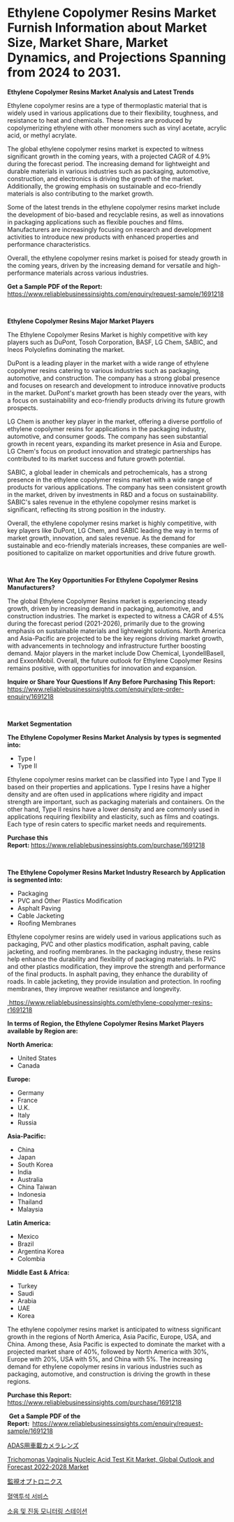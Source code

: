 <p><h1>Ethylene Copolymer Resins Market Furnish Information about Market Size, Market Share, Market Dynamics, and Projections Spanning from 2024 to 2031.</h1></p><p><strong>Ethylene Copolymer Resins Market Analysis and Latest Trends</strong></p>
<p><p>Ethylene copolymer resins are a type of thermoplastic material that is widely used in various applications due to their flexibility, toughness, and resistance to heat and chemicals. These resins are produced by copolymerizing ethylene with other monomers such as vinyl acetate, acrylic acid, or methyl acrylate.</p><p>The global ethylene copolymer resins market is expected to witness significant growth in the coming years, with a projected CAGR of 4.9% during the forecast period. The increasing demand for lightweight and durable materials in various industries such as packaging, automotive, construction, and electronics is driving the growth of the market. Additionally, the growing emphasis on sustainable and eco-friendly materials is also contributing to the market growth.</p><p>Some of the latest trends in the ethylene copolymer resins market include the development of bio-based and recyclable resins, as well as innovations in packaging applications such as flexible pouches and films. Manufacturers are increasingly focusing on research and development activities to introduce new products with enhanced properties and performance characteristics.</p><p>Overall, the ethylene copolymer resins market is poised for steady growth in the coming years, driven by the increasing demand for versatile and high-performance materials across various industries.</p></p>
<p><strong>Get a Sample PDF of the Report:&nbsp;</strong> <a href="https://www.reliablebusinessinsights.com/enquiry/request-sample/1691218">https://www.reliablebusinessinsights.com/enquiry/request-sample/1691218</a></p>
<p>&nbsp;</p>
<p><strong>Ethylene Copolymer Resins Major Market Players</strong></p>
<p><p>The Ethylene Copolymer Resins Market is highly competitive with key players such as DuPont, Tosoh Corporation, BASF, LG Chem, SABIC, and Ineos Polyolefins dominating the market. </p><p>DuPont is a leading player in the market with a wide range of ethylene copolymer resins catering to various industries such as packaging, automotive, and construction. The company has a strong global presence and focuses on research and development to introduce innovative products in the market. DuPont's market growth has been steady over the years, with a focus on sustainability and eco-friendly products driving its future growth prospects. </p><p>LG Chem is another key player in the market, offering a diverse portfolio of ethylene copolymer resins for applications in the packaging industry, automotive, and consumer goods. The company has seen substantial growth in recent years, expanding its market presence in Asia and Europe. LG Chem's focus on product innovation and strategic partnerships has contributed to its market success and future growth potential. </p><p>SABIC, a global leader in chemicals and petrochemicals, has a strong presence in the ethylene copolymer resins market with a wide range of products for various applications. The company has seen consistent growth in the market, driven by investments in R&D and a focus on sustainability. SABIC's sales revenue in the ethylene copolymer resins market is significant, reflecting its strong position in the industry. </p><p>Overall, the ethylene copolymer resins market is highly competitive, with key players like DuPont, LG Chem, and SABIC leading the way in terms of market growth, innovation, and sales revenue. As the demand for sustainable and eco-friendly materials increases, these companies are well-positioned to capitalize on market opportunities and drive future growth.</p></p>
<p>&nbsp;</p>
<p><strong>What Are The Key Opportunities For Ethylene Copolymer Resins Manufacturers?</strong></p>
<p><p>The global Ethylene Copolymer Resins market is experiencing steady growth, driven by increasing demand in packaging, automotive, and construction industries. The market is expected to witness a CAGR of 4.5% during the forecast period (2021-2026), primarily due to the growing emphasis on sustainable materials and lightweight solutions. North America and Asia-Pacific are projected to be the key regions driving market growth, with advancements in technology and infrastructure further boosting demand. Major players in the market include Dow Chemical, LyondellBasell, and ExxonMobil. Overall, the future outlook for Ethylene Copolymer Resins remains positive, with opportunities for innovation and expansion.</p></p>
<p><strong>Inquire or Share Your Questions If Any Before Purchasing This Report:</strong> <a href="https://www.reliablebusinessinsights.com/enquiry/pre-order-enquiry/1691218">https://www.reliablebusinessinsights.com/enquiry/pre-order-enquiry/1691218</a></p>
<p>&nbsp;</p>
<p><strong>Market Segmentation</strong></p>
<p><strong>The Ethylene Copolymer Resins Market Analysis by types is segmented into:</strong></p>
<p><ul><li>Type I</li><li>Type II</li></ul></p>
<p><p>Ethylene copolymer resins market can be classified into Type I and Type II based on their properties and applications. Type I resins have a higher density and are often used in applications where rigidity and impact strength are important, such as packaging materials and containers. On the other hand, Type II resins have a lower density and are commonly used in applications requiring flexibility and elasticity, such as films and coatings. Each type of resin caters to specific market needs and requirements.</p></p>
<p><strong>Purchase this Report:&nbsp;</strong><a href="https://www.reliablebusinessinsights.com/purchase/1691218">https://www.reliablebusinessinsights.com/purchase/1691218</a></p>
<p>&nbsp;</p>
<p><strong>The Ethylene Copolymer Resins Market Industry Research by Application is segmented into:</strong></p>
<p><ul><li>Packaging</li><li>PVC and Other Plastics Modification</li><li>Asphalt Paving</li><li>Cable Jacketing</li><li>Roofing Membranes</li></ul></p>
<p><p>Ethylene copolymer resins are widely used in various applications such as packaging, PVC and other plastics modification, asphalt paving, cable jacketing, and roofing membranes. In the packaging industry, these resins help enhance the durability and flexibility of packaging materials. In PVC and other plastics modification, they improve the strength and performance of the final products. In asphalt paving, they enhance the durability of roads. In cable jacketing, they provide insulation and protection. In roofing membranes, they improve weather resistance and longevity.</p></p>
<p><a href="https://www.reliablebusinessinsights.com/ethylene-copolymer-resins-r1691218">&nbsp;https://www.reliablebusinessinsights.com/ethylene-copolymer-resins-r1691218</a></p>
<p><strong>In terms of Region, the Ethylene Copolymer Resins Market Players available by Region are:</strong></p>
<p>
    <p> <strong> North America: </strong>
        <ul>
            <li>United States</li>
            <li>Canada</li>
        </ul>
        </p> 
    <p> <strong> Europe: </strong>
        <ul>
            <li>Germany</li>
            <li>France</li>
            <li>U.K.</li>
            <li>Italy</li>
            <li>Russia</li>
        </ul>
        </p> 
    <p> <strong> Asia-Pacific: </strong>
        <ul>
            <li>China</li>
            <li>Japan</li>
            <li>South Korea</li>
            <li>India</li>
            <li>Australia</li>
            <li>China Taiwan</li>
            <li>Indonesia</li>
            <li>Thailand</li>
            <li>Malaysia</li>
        </ul>
        </p> 
    <p> <strong> Latin America: </strong>
        <ul>
            <li>Mexico</li>
            <li>Brazil</li>
            <li>Argentina Korea</li>
            <li>Colombia</li>
        </ul>
        </p> 
    <p> <strong> Middle East & Africa: </strong>
        <ul>
            <li>Turkey</li>
            <li>Saudi</li>
            <li>Arabia</li>
            <li>UAE</li>
            <li>Korea</li>
        </ul>
    </p>
    </p>
<p><p>The ethylene copolymer resins market is anticipated to witness significant growth in the regions of North America, Asia Pacific, Europe, USA, and China. Among these, Asia Pacific is expected to dominate the market with a projected market share of 40%, followed by North America with 30%, Europe with 20%, USA with 5%, and China with 5%. The increasing demand for ethylene copolymer resins in various industries such as packaging, automotive, and construction is driving the growth in these regions.</p></p>
<p><strong>Purchase this Report: </strong><a href="https://www.reliablebusinessinsights.com/purchase/1691218">https://www.reliablebusinessinsights.com/purchase/1691218</a></p>
<p>&nbsp;<strong>Get a Sample PDF of the Report:&nbsp;&nbsp;</strong><a href="https://www.reliablebusinessinsights.com/enquiry/request-sample/1691218">https://www.reliablebusinessinsights.com/enquiry/request-sample/1691218</a></p>
<p><strong></strong></p>
<p><p><a href="https://medium.com/@willismills2023/adas%E5%B8%82%E5%A0%B4%E5%90%91%E3%81%91%E3%81%AE%E8%BB%8A%E8%BC%89%E3%82%AB%E3%83%A1%E3%83%A9%E3%83%AC%E3%83%B3%E3%82%BA%E3%81%AE%E5%B8%82%E5%A0%B4%E5%8B%95%E5%90%91%E3%81%A8%E5%B8%82%E5%A0%B4%E5%88%86%E6%9E%90%E3%81%AF-2024%E5%B9%B4%E3%81%8B%E3%82%892031%E5%B9%B4%E3%81%BE%E3%81%A7%E3%81%AE%E4%BA%88%E6%B8%AC%E3%81%A8%E3%81%AA%E3%81%A3%E3%81%A6%E3%81%84%E3%81%BE%E3%81%99-213ecdcee099">ADAS用車載カメラレンズ</a></p><p><a href="https://www.linkedin.com/pulse/trichomonas-vaginalis-nucleic-acid-test-kit-market-global-nfrnf">Trichomonas Vaginalis Nucleic Acid Test Kit Market, Global Outlook and Forecast 2022-2028 Market</a></p><p><a href="https://medium.com/@stefansmith00/%E7%9B%A3%E8%A6%96%E5%85%89%E5%AD%A6%E6%A9%9F%E5%99%A8%E5%B8%82%E5%A0%B4%E3%81%AE%E5%88%86%E6%9E%90-%E3%82%B0%E3%83%AD%E3%83%BC%E3%83%90%E3%83%AB%E7%94%A3%E6%A5%AD%E3%81%AE%E8%A6%8B%E9%80%9A%E3%81%97%E3%81%A8%E4%BA%88%E6%B8%AC-2024%E5%B9%B4%E3%81%8B%E3%82%892031%E5%B9%B4%E3%81%BE%E3%81%A7-e6f59906d723">監視オプトロニクス</a></p><p><a href="https://medium.com/@mathieu.rico66/%ED%97%A4%EB%AA%A8%EB%94%94%EC%95%84-%EB%A6%AC%EC%8A%A4-%EC%84%9C%EB%B9%84%EC%8A%A4-%EC%8B%9C%EC%9E%A5-%EB%B6%84%EC%84%9D-cagr-%EC%8B%9C%EC%9E%A5-%EB%B6%84%ED%95%A0-%EB%B0%8F-%EA%B8%80%EB%A1%9C%EB%B2%8C-%EC%82%B0%EC%97%85-%EA%B0%9C%EC%9A%94-3d10806acd90">혈액투석 서비스</a></p><p><a href="https://medium.com/@dudleyferry/%EC%86%8C%EC%9D%8C-%EB%B0%8F-%EC%A7%84%EB%8F%99-%EB%AA%A8%EB%8B%88%ED%84%B0%EB%A7%81-%EC%8A%A4%ED%85%8C%EC%9D%B4%EC%85%98-%EC%8B%9C%EC%9E%A5-%EA%B7%9C%EB%AA%A8-%EC%8B%9C%EC%9E%A5-%EC%A0%84%EB%A7%9D-%EB%B0%8F-%EC%8B%9C%EC%9E%A5-%EC%98%88%EC%B8%A1-2024%EB%85%84%EB%B6%80%ED%84%B0-2031%EB%85%84-4cb58e09aba5">소음 및 진동 모니터링 스테이션</a></p></p>